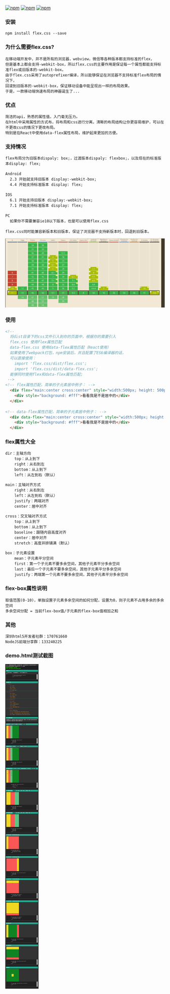  [![npm](https://img.shields.io/npm/v/flex.css.svg?style=flat-square)](https://www.npmjs.com/package/flex.css) [![npm](https://img.shields.io/npm/dt/flex.css.svg?style=flat-square)](https://www.npmjs.com/package/flex.css) [![npm](https://img.shields.io/npm/l/flex.css.svg?style=flat-square)](https://www.npmjs.com/package/flex.css)

### 安装
```
npm install flex.css --save
```


### 为什么需要flex.css?
```
在移动端开发中，并不是所有的浏览器，webview，微信等各种版本都支持标准的flex，
但是基本上都会支持-webkit-box，所以flex.css的主要作用是保证每一个属性都能支持标准flex或旧版本的-webkit-box。
由于flex.css采用了autoprefixer编译，所以能够保证在浏览器不支持标准flex布局的情况下，
回滚到旧版本的-webkit-box，保证移动设备中能呈现出一样的布局效果。
于是，一款移动端快速布局的神器诞生了...
```


### 优点
```
简洁的api，熟悉的属性值，入门毫无压力。
在html中采用属性的方式布，将布局和css进行分离，清晰的布局结构让你更容易维护，可以在不更改css的情况下更改布局。
特别是在React中使用data-flex属性布局，维护起来更加的方便。
```


### 支持情况
```
flex布局分为旧版本dispaly: box;，过渡版本dispaly: flexbox;，以及现在的标准版本display: flex;

Android
  2.3 开始就支持旧版本 display:-webkit-box;
  4.4 开始支持标准版本 display: flex;

IOS
  6.1 开始支持旧版本 display:-webkit-box;
  7.1 开始支持标准版本 display: flex;

PC
  如果你不需要兼容ie10以下版本，也是可以使用flex.css

flex.css同时能兼容新版本和旧版本，保证了浏览器不支持新版本时，回退到旧版本。
```
![Alt text](shot/caniuse.png)

### 使用
```html
<!--
  将dist目录下的css文件引入到你的页面中，根据你的需要引入
  flex.css 使用flex属性匹配
  data-flex.css 使用data-flex属性匹配（React使用）
  如果使用了webpack打包，npm安装后，并且配置了ES6编译器的话，
  可以直接使用：
    import 'flex.css/dist/flex.css';
    import 'flex.css/dist/data-flex.css';
  能够同时使用flex和data-flex属性匹配;
 -->
<!-- flex属性匹配，简单的子元素居中例子： -->
  <div flex="main:center cross:center" style="width:500px; height: 500px; background: #108423">
    <div style="background: #fff">看看我是不是居中的</div>
  </div>

<!-- data-flex属性匹配，简单的子元素居中例子： -->
  <div data-flex="main:center cross:center" style="width:500px; height: 500px; background: #f1d722">
    <div style="background: #fff">看看我是不是居中的</div>
  </div>
```
### flex属性大全
```
dir：主轴方向
    top：从上到下
    right：从右到左
    bottom：从上到下
    left：从左到右（默认）
```
```
main：主轴对齐方式
    right：从右到左
    left：从左到右（默认）
    justify：两端对齐
    center：居中对齐
```
```
cross：交叉轴对齐方式
    top：从上到下
    bottom：从上到下
    baseline：跟随内容高度对齐
    center：居中对齐
    stretch：高度并排铺满（默认）
```
```
box：子元素设置
    mean：子元素平分空间
    first：第一个子元素不要多余空间，其他子元素平分多余空间
    last：最后一个子元素不要多余空间，其他子元素平分多余空间
    justify：两端第一个元素不要多余空间，其他子元素平分多余空间
```

### flex-box属性说明
```
取值范围(0-10)，单独设置子元素多余空间的如何分配，设置为0，则子元素不占用多余的多余空间
多余空间分配 = 当前flex-box值/子元素的flex-box值相加之和
```
### 其他
```
深圳html5开发者社群：170761660
NodeJS前端分享群：133240225
```

### demo.html测试截图
![Alt text](shot/doc.png)
